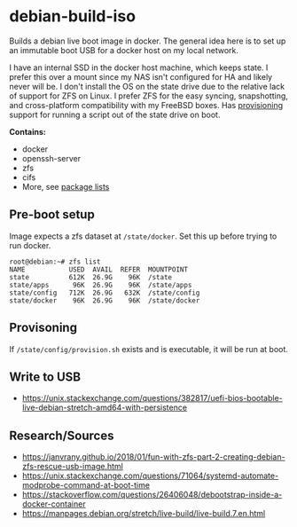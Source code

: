 # debian-build-iso
Builds a debian live boot image in docker. The general idea here is to set up an immutable boot USB for a docker host on my local network.

I have an internal SSD in the docker host machine, which keeps state. I prefer this over a mount since my NAS isn't configured for HA and likely never will be. I don't install the OS on the state drive due to the relative lack of support for ZFS on Linux. I prefer ZFS for the easy syncing, snapshotting, and cross-platform compatibility with my FreeBSD boxes. Has [provisioning](#provisioning) support for running a script out of the state drive on boot.

__Contains:__
 - docker
 - openssh-server
 - zfs
 - cifs
 - More, see [package lists](config/package-lists)

## Pre-boot setup
Image expects a zfs dataset at `/state/docker`. Set this up before trying to run docker.

~~~
root@debian:~# zfs list
NAME           USED  AVAIL  REFER  MOUNTPOINT
state          612K  26.9G    96K  /state
state/apps      96K  26.9G    96K  /state/apps
state/config   712K  26.9G   632K  /state/config
state/docker    96K  26.9G    96K  /state/docker
~~~

## <a name="provisioning">Provisoning</a>
If `/state/config/provision.sh` exists and is executable, it will be run at boot.

## Write to USB
- https://unix.stackexchange.com/questions/382817/uefi-bios-bootable-live-debian-stretch-amd64-with-persistence

## Research/Sources
- https://janvrany.github.io/2018/01/fun-with-zfs-part-2-creating-debian-zfs-rescue-usb-image.html
- https://unix.stackexchange.com/questions/71064/systemd-automate-modprobe-command-at-boot-time
- https://stackoverflow.com/questions/26406048/debootstrap-inside-a-docker-container
- https://manpages.debian.org/stretch/live-build/live-build.7.en.html
